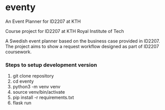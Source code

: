# eventy

An Event Planner for ID2207 at KTH

Course project for ID2207 at KTH Royal Institute of Tech

A Swedish event planner based on the business case provided in ID2207. The project aims to show a request workflow designed as part of ID2207 coursework.

### Steps to setup development version
1. git clone repository
2. cd eventy 
3. python3 -m venv venv
4. source venv/bin/activate
5. pip install -r requirements.txt
6. flask run

